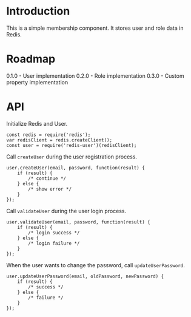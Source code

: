 # Introduction

This is a simple membership component. It stores user and role data in Redis.

# Roadmap

0.1.0 - User implementation
0.2.0 - Role implementation
0.3.0 - Custom property implementation

# API

Initialize Redis and User.

    const redis = require('redis');
    var redisClient = redis.createClient();
    const user = require('redis-user')(redisClient);
    
Call `createUser` during the user registration process.

    user.createUser(email, password, function(result) {
        if (result) {
            /* continue */
        } else {
            /* show error */
        }
    });

Call `validateUser` during the user login process.

    user.validateUser(email, password, function(result) {
        if (result) {
            /* login success */
        } else {
            /* login failure */
        }
    });

When the user wants to change the password, call `updateUserPassword`.

    user.updateUserPassword(email, oldPassword, newPassword) {
        if (result) {
            /* success */
        } else {
            /* failure */
        }
    });
